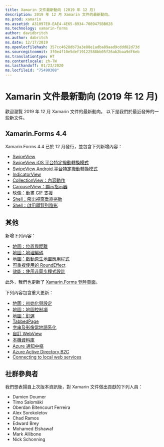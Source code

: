 ```yaml
---
title: Xamarin 文件最新動向 (2019 年 12 月)
description: 2019 年 12 月 Xamarin 文件的最新動向。
ms.prod: xamarin
ms.assetid: A31097E0-EAE4-4E65-8934-7089475BB028
ms.technology: xamarin-forms
author: davidbritch
ms.author: dabritch
ms.date: 12/17/2019
ms.openlocfilehash: 357cc4628db73a3e88e1adba89aad9cddd82d73d
ms.sourcegitcommit: 3f0e4f10e5def19122588bb05f26ab2baa9df6eb
ms.translationtype: HT
ms.contentlocale: zh-TW
ms.lasthandoff: 01/23/2020
ms.locfileid: "75490308"
---
```

# <a name="xamarin-docs-whats-new-december-2019"></a>Xamarin 文件最新動向 (2019 年 12 月)

歡迎瀏覽 2019 年 12 月 Xamarin 文件的最新動向。 以下是我們於最近發佈的一些新文件。

## <a name="xamarinforms-44"></a>Xamarin.Forms 4.4

Xamarin.Forms 4.4 已於 12 月發行，並包含下列新增內容：

- [SwipeView](~/xamarin-forms/user-interface/swipeview.md)
- [SwipeView iOS 平台特定撥動轉換模式](~/xamarin-forms/platform/ios/swipeview-swipetransitionmode.md)
- [SwipeView Android 平台特定撥動轉換模式](~/xamarin-forms/platform/android/swipeview-swipetransitionmode.md)
- [IndicatorView](~/xamarin-forms/user-interface/indicatorview.md)
- [CollectionView：內容動作](~/xamarin-forms/user-interface/collectionview/populate-data.md#context-menus)
- [CarouselView：顯示指示器](~/xamarin-forms/user-interface/carouselview/populate-data.md#display-indicators)
- [映像：動畫 GIF 支援](~/xamarin-forms/user-interface/images.md#animated-gifs)
- [Shell：飛出視窗垂直捲動](~/xamarin-forms/app-fundamentals/shell/flyout.md#flyout-vertical-scroll)
- [Shell：啟用導覽列陰影](~/xamarin-forms/app-fundamentals/shell/configuration.md#enable-navigation-bar-shadow)

## <a name="other"></a>其他

新增下列內容：

- [地圖：位置與距離](~/xamarin-forms/user-interface/map/position-distance.md)
- [地圖：地理編碼](~/xamarin-forms/user-interface/map/geocoder.md)
- [地圖：啟動原生地圖應用程式](~/xamarin-forms/user-interface/map/native-map-app.md)
- [可重複使用的 RoundEffect](~/xamarin-forms/app-fundamentals/effects/reusable-roundeffect.md)
- [效能：使用非同步程式設計](~/xamarin-forms/deploy-test/performance.md#use-asynchronous-programming)

此外，我們也更新了 [Xamarin.Forms 登陸頁面](~/xamarin-forms/index.yml)。

下列內容包含重大更新：

- [地圖：初始化與設定](~/xamarin-forms/user-interface/map/setup.md)
- [地圖：地圖控制項](~/xamarin-forms/user-interface/map/map.md)
- [地圖：釘選](~/xamarin-forms/user-interface/map/pins.md)
- [TabbedPage](~/xamarin-forms/app-fundamentals/navigation/tabbed-page.md)
- [字串及影像當地語系化](~/xamarin-forms/app-fundamentals/localization/text.md)
- [自訂 WebView](~/xamarin-forms/app-fundamentals/custom-renderer/hybridwebview.md)
- [本機資料庫](~/xamarin-forms/data-cloud/data/databases.md)
- [Azure 通知中樞](~/xamarin-forms/data-cloud/azure-services/azure-notification-hub.md)
- [Azure Active Directory B2C](~/xamarin-forms/data-cloud/authentication/azure-ad-b2c.md)
- [Connecting to local web services](~/cross-platform/deploy-test/connect-to-local-web-services.md)

## <a name="community-contributors"></a>社群參與者

我們想表揚自上次版本資訊後，對 Xamarin 文件做出貢獻的下列人員：

- Damien Doumer
- Timo Salomäki
- Oberdan Bitencourt Ferreira
- Alex Sorokoletov
- Chad Ramos
- Edward Brey
- Mohamed Elshawaf
- Mark Allibone
- Nick Schonning
